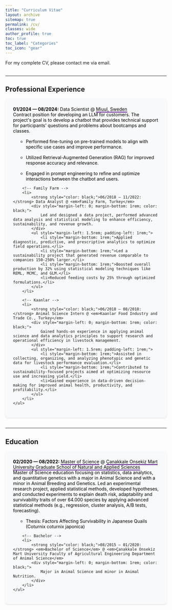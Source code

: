 ```yaml
---
title: "Curriculum Vitae"
layout: archive
sitemap: true
permalink: /cv/
classes: wide
author_profile: true
toc: true
toc_label: "Categories"
toc_icon: "gear"
---
```


<p style="text-align: justify; margin-bottom: 2rem;">For my complete CV, please contact me via email.</p>

---

## Professional Experience

<div class="cv-section">
    <ul style="list-style-type: none; padding: 0; margin: 0;">
        <!-- Miuul -->
        <li>
            <strong style="color: black;">01/2024 — 08/2024:</strong> Data Scientist @ <em>Miuul, Sweden</em>
            <div style="margin-left: 0; margin-bottom: 1rem; color: black;">
                Contract position for developing an LLM for customers. The project's goal is to develop a chatbot that provides technical support for participants' questions and problems about bootcamps and classes.
            </div>
            <ul style="margin-left: 1.5rem; padding-left: 1rem;">
                <li style="margin-bottom: 1rem;">Performed fine-tuning on pre-trained models to align with specific use cases and improve performance.</li>
                <li style="margin-bottom: 1rem;">Utilized Retrieval-Augmented Generation (RAG) for improved response accuracy and relevance.</li>
                <li>Engaged in prompt engineering to refine and optimize interactions between the chatbot and users.</li>
            </ul>
        </li>

        <!-- Family Farm -->
        <li>
            <strong style="color: black;">06/2018 — 11/2022:</strong> Data Analyst @ <em>Family Farm, Turkey</em>
            <div style="margin-left: 0; margin-bottom: 1rem; color: black;">
                Led and designed a data project, performed advanced data analysis and statistical modeling to enhance efficiency, sustainability, and revenue growth.
            </div>
            <ul style="margin-left: 1.5rem; padding-left: 1rem;">
                <li style="margin-bottom: 1rem;">Applied diagnostic, predictive, and prescriptive analytics to optimize field operations.</li>
                <li style="margin-bottom: 1rem;">Led a sustainability project that generated revenue comparable to companies 150-250% larger.</li>
                <li style="margin-bottom: 1rem;">Boosted overall production by 32% using statistical modeling techniques like REML, MCMC, and GLM.</li>
                <li>Reduced feeding costs by 25% through optimized formulations.</li>
            </ul>
        </li>

        <!-- Kaanlar -->
        <li>
            <strong style="color: black;">06/2018 — 08/2018:</strong> Animal Science Intern @ <em>Kaanlar Food Industry and Trade Co., Turkey</em>
            <div style="margin-left: 0; margin-bottom: 1rem; color: black;">
                Gained hands-on experience in applying animal science and data analytics principles to support research and operational efficiency in livestock management.
            </div>
            <ul style="margin-left: 1.5rem; padding-left: 1rem;">
                <li style="margin-bottom: 1rem;">Assisted in collecting, organizing, and analyzing phenotypic and genetic data for livestock performance evaluation.</li>
                <li style="margin-bottom: 1rem;">Contributed to sustainability-focused projects aimed at optimizing resource use and increasing yield.</li>
                <li>Gained experience in data-driven decision-making for improved animal health, productivity, and profitability.</li>
            </ul>
        </li>
    </ul>
</div>

---

## Education

<div class="cv-section">
    <ul style="list-style-type: none; padding: 0; margin: 0;">
        <!-- Master -->
        <li>
            <strong style="color: black;">02/2020 — 08/2022:</strong> <em>Master of Science</em> @ <em>Çanakkale Onsekiz Mart University Graduate School of Natural and Applied Sciences</em>
            <div style="margin-left: 0; margin-bottom: 1rem; color: black;">
                Master of Science education focusing on statistics, data analytics, and quantitative genetics with a major in Animal Science and with a minor in Animal Breeding and Genetics. Led an experimental research project, applied statistical methods, developed hypotheses, and conducted experiments to explain death risk, adaptability and survivability traits of over 64.000 species by applying advanced statistical methods (e.g., regression, cluster analysis, A/B tests, forecasting).
            </div>
            <ul style="margin-left: 1.5rem; padding-left: 1rem;">
                <li>Thesis: Factors Affecting Survivability in Japanese Quails (Coturnix coturnix japonica)</li>
            </ul>
        </li>

        <!-- Bachelor -->
        <li>
            <strong style="color: black;">08/2015 — 01/2020:</strong> <em>Bachelor of Science</em> @ <em>Çanakkale Onsekiz Mart University Faculty of Agricultural Engineering Department of Animal Science</em>
            <div style="margin-left: 0; margin-bottom: 1rem; color: black;">
                Major in Animal Science and minor in Animal Nutrition.
            </div>
        </li>
    </ul>
</div>

<style>
.cv-section {
  background: #f8f9fa;
  padding: 1.5rem;
  border-radius: 8px;
  margin-bottom: 2rem;
  box-shadow: 0 2px 4px rgba(0,0,0,0.1);
}

.cv-section strong {
  font-weight: bold;
  color: black;
}

.cv-section em {
  font-style: normal;
  border-bottom: 2px solid #4B0082;
}

.cv-section li {
  color: black;
}

@media screen and (max-width: 768px) {
  .cv-section {
    padding: 1rem;
  }
  
  .cv-section li {
    font-size: 0.9rem;
  }
}
</style>

